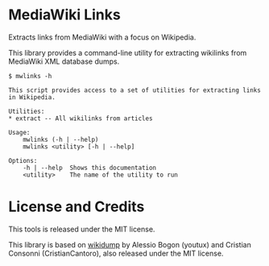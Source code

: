 # MediaWiki Links

Extracts links from MediaWiki with a focus on Wikipedia.

This library provides a command-line utility for extracting wikilinks from
MediaWiki XML database dumps. 


    $ mwlinks -h

    This script provides access to a set of utilities for extracting links
    in Wikipedia.

    Utilities:
    * extract -- All wikilinks from articles

    Usage:
        mwlinks (-h | --help)
        mwlinks <utility> [-h | --help]

    Options:
        -h | --help  Shows this documentation
        <utility>    The name of the utility to run

# License and Credits
This tools is released under the MIT license.

This library is based on [wikidump](/youtux/wikidump) by Alessio Bogon (youtux)
and Cristian Consonni (CristianCantoro), also released under the MIT license.
